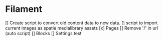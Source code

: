 # Filament
[] Create script to convert old content data to new data.
[] script to import current images as spatie medialibrary assets
[x] Pages
    [] Remove '/' in url (auto script) 
[] Blocks
[] Settings
test
